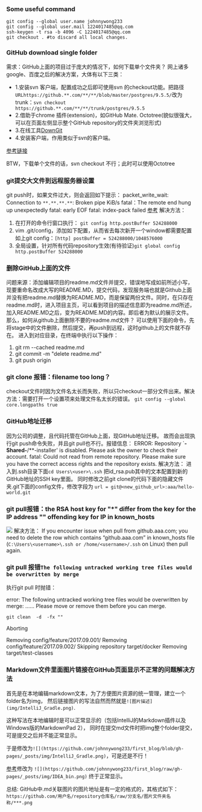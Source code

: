 ### Some useful command
```
git config --global user.name johnnywong233
git config --global user.mail 1224017485@qq.com
ssh-keygen -t rsa -b 4096 -C 1224017485@qq.com
git checkout . #to discard all local changes.
```
### GitHub download single folder
需求：GitHub上面的项目过于庞大的情况下，如何下载单个文件夹？
网上诸多google、百度之后的解决方案，大体有以下三类：
- 1.安装svn 客户端，配置成功之后即可使用svn 的checkout功能。把路径```URLhttps://github.**.com/**/**/blob/master/postgres/9.5.5/```改为trunk：```svn checkout https://github.**.com/**/**/trunk/postgres/9.5.5```
- 2.借助于chrome 插件(extension)，如GitHub Mate. Octotree(貌似很强大，可以在页面左侧显示整个GitHub repository的文件夹浏览形式)
- 3.在线工具[DownGit](https://minhaskamal.github.io/DownGit/#/home)
- 4.安装客户端，作用类似于svn的客户端。

[参考链接](https://www.zhihu.com/question/25369412)

BTW，下载单个文件的话，svn checkout 不行；此时可以使用Octotree

### git提交大文件到远程服务器设置
git push时，如果文件过大，则会返回如下提示：
packet_write_wait: Connection to ```**.**.**.**```: Broken pipe KiB/s 
fatal：The remote end hung up unexpectedly
fatal: early EOF
fatal: index-pack failed
[参考](http://stackoverflow.com/questions/6842687/the-remote-end-hung-up-unexpectedly-while-git-cloning)
解决方法：

1. 在打开的命令行窗口执行：
```git config http.postBuffer 524288000```
2.  vim .git/config，添加如下配置，从而省去每次新开一个window都需要配置如上git config：```[http]
	postBuffer = 524288000/1048576000```
3. 全局设置，针对所有代码repository生效(有待验证)```git global config http.postBuffer 524288000```

### 删除GitHub上面的文件
问题来源：添加编辑项目的readme.md文件并提交，错误地写成如前所述小写，现要重命名改成大写的README.MD，提交代码，发现服务端也就是Github上面并没有把readme.md替换为README.MD，而是保留两份文件。同时，在只存在readme.md时，进入项目主页，可以看到项目的描述信息即为readme.md所述，加入README.MD之后，变为README.MD的内容。即后者为默认的展示文件。
那么，如何从github上面删除不要的readme.md文件？
可以使用下面的命令，先将stage中的文件删除，然后提交，再push到远程，这时github上的文件就不存在。
进入到对应目录，在终端中执行以下操作：

  1. git rm --cached readme.md
  2. git commit -m "delete readme.md"
  3. git push origin

### git clone 报错：filename too long？
checkout文件时因为文件名太长而失败，所以只checkout一部分文件出来。解决方法：需要打开一个设置项来处理文件名太长的错误。
```git config --global core.longpaths true```

### GitHub地址迁移
因为公司的调整，且代码托管在GitHub上面，现GitHub地址迁移。
故而会出现执行git push命令失败，并且git pull也不行。报错信息：
ERROR: Repository `**-Shared-**/**-installer' is disabled. Please ask the owner to check their account.
fatal: Could not read from remote repository.
Please make sure you have the correct access rights and the repository exists.
解决方法：
进入到.ssh目录下面```cd Users\<user>\.ssh```
把id_rsa.pub其中的文本配置到新的GitHub地址的SSH key里面。
同时修改之前git clone的代码下面的隐藏文件夹.git下面的config文件，修改字段为
```url = git@<new_github_url>:aaa/hello-world.git```

### git pull报错：the RSA host key for "*"  differ from the key for the IP address "" offending key for IP in known_hosts
![](http://img.blog.csdn.net/20170626223305663?watermark/2/text/aHR0cDovL2Jsb2cuY3Nkbi5uZXQvbG9uZWx5bWFub250aGV3YXk=/font/5a6L5L2T/fontsize/400/fill/I0JBQkFCMA==/dissolve/70/gravity/SouthEast)
解决方法：
If you encounter issue when pull from github.aaa.com; you need to delete the row which contains “github.aaa.com” in known_hosts file (```C:\Users\<username>\.ssh or /home/<username>/.ssh``` on Linux) then pull again.

### git pull 报错```The following untracked working tree files would be overwritten by merge```
执行git pull 时抛错：

error: The following untracked working tree files would be overwritten by merge:
......
Please move or remove them before you can merge.

```git clean  -d  -fx ""```

Aborting

Removing config/feature/2017.09.001/
Removing config/feature/2017.09.002/
Skipping repository target/docker
Removing target/test-classes

### Markdown文件里面图片链接在GitHub页面显示不正常的问题解决方法
首先是在本地编辑markdown文本，为了方便图片资源的统一管理，建立一个folder名为img，
然后链接图片的写法自然而然就是```![图片描述](img/IntelliJ_Gradle.png)```.

这种写法在本地编辑时是可以正常显示的（包括IntelliJ的Markdown插件以及Windows版的MarkdownPad 2），
同时在提交md文件时把img整个folder提交，可是提交之后并不能正常显示。

于是修改为```![](https://github.com/johnnywong233/first_blog/blob/gh-pages/_posts/img/IntelliJ_Gradle.png)```，可是还是不行！

[参考](http://blog.csdn.net/linwh8/article/details/52775374)修改为
```![](https://github.com/johnnywong233/first_blog/raw/gh-pages/_posts/img/IDEA_bin.png)```
终于正常显示。

总结: GitHub中.md关联图片的图片地址是有一定的格式的，其格式如下：
```https://github.com/用户名/repository仓库名/raw/分支名/图片文件夹名称/***.png```

### 
